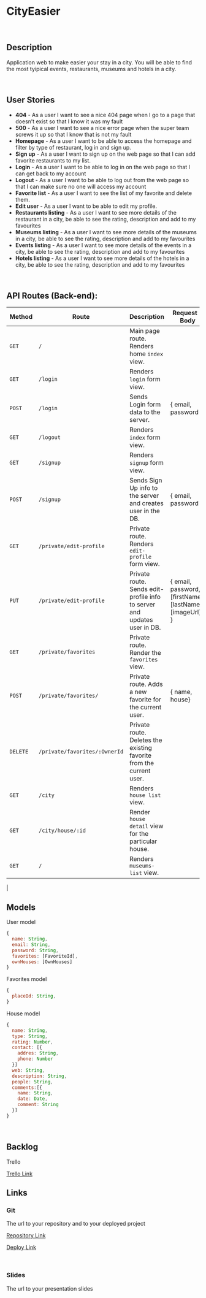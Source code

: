 # CityEasier

<br>

## Description

Application web to make easier your stay in a city. You will be able to find the most tyipical events, restaurants, museums and hotels in a city.

<br>

## User Stories

- **404** - As a user I want to see a nice 404 page when I go to a page that doesn’t exist so that I know it was my fault
- **500** - As a user I want to see a nice error page when the super team screws it up so that I know that is not my fault
- **Homepage** - As a user I want to be able to access the homepage and filter by type of restaurant, log in and sign up.
- **Sign up** - As a user I want to sign up on the web page so that I can add favorite restaurants to my list.
- **Login** - As a user I want to be able to log in on the web page so that I can get back to my account
- **Logout** - As a user I want to be able to log out from the web page so that I can make sure no one will access my account
- **Favorite list** - As a user I want to see the list of my favorite and delete them.
- **Edit user** - As a user I want to be able to edit my profile.
- **Restaurants listing** - As a user I want to see more details of the restaurant in a city, be able to see the rating, description and add to my favourites
- **Museums listing** - As a user I want to see more details of the museums in a city, be able to see the rating, description and add to my favourites
- **Events listing** - As a user I want to see more details of the events in a city, be able to see the rating, description and add to my favourites
- **Hotels listing** - As a user I want to see more details of the hotels in a city, be able to see the rating, description and add to my favourites

<br>

## API Routes (Back-end):

| **Method** | **Route**                     | **Description**                                                          | Request - Body                                           |
| ---------- | ----------------------------- | ------------------------------------------------------------------------ | -------------------------------------------------------- |
| `GET`      | `/`                           | Main page route. Renders home `index` view.                              |                                                          |
| `GET`      | `/login`                      | Renders `login` form view.                                               |                                                          |
| `POST`     | `/login`                      | Sends Login form data to the server.                                     | { email, password }                                      |
| `GET`      | `/logout`                     | Renders `index` form view.                                               |                                                          |
| `GET`      | `/signup`                     | Renders `signup` form view.                                              |                                                          |
| `POST`     | `/signup`                     | Sends Sign Up info to the server and creates user in the DB.             | { email, password }                                      |
| `GET`      | `/private/edit-profile`       | Private route. Renders `edit-profile` form view.                         |                                                          |
| `PUT`      | `/private/edit-profile`       | Private route. Sends edit-profile info to server and updates user in DB. | { email, password, [firstName], [lastName], [imageUrl] } |
| `GET`      | `/private/favorites`          | Private route. Render the `favorites` view.                              |                                                          |
| `POST`     | `/private/favorites/`         | Private route. Adds a new favorite for the current user.                 | { name, house}                                 |
| `DELETE`   | `/private/favorites/:OwnerId` | Private route. Deletes the existing favorite from the current user.      |                                                          |
| `GET`      | `/city`                       | Renders `house list` view.                                               |                                         |
| `GET`      | `/city/house/:id`             | Render `house detail` view for the particular house.                     |                                         |
| `GET`      | `/`                           | Renders `museums-list` view.                                             |                                         |

|

## Models

User model

```javascript
{
  name: String,
  email: String,
  password: String,
  favorites: [FavoriteId],
  ownHouses: [OwnHouses]
}

```

Favorites model

```javascript
{
  placeId: String,
}

```

House model

```javascript
{
  name: String,
  type: String,
  rating: Number,
  contact: [{
    addres: String,
    phone: Number
  }]
  web: String,
  description: String,
  people: String,
  comments:[{
    name: String,
    date: Date,
    comment: String
  }]
}

```


<br>

## Backlog

Trello

[Trello Link]()

## Links

### Git

The url to your repository and to your deployed project

[Repository Link](https://github.com/Rbllado/villabaleares)

[Deploy Link]()

<br>

### Slides

The url to your presentation slides



